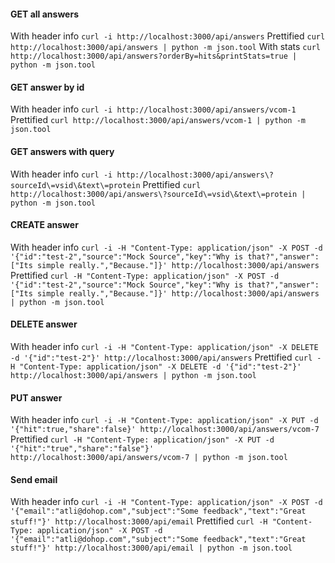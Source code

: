 #### GET all answers

With header info
`curl -i http://localhost:3000/api/answers`
Prettified
`curl http://localhost:3000/api/answers | python -m json.tool`
With stats
`curl http://localhost:3000/api/answers?orderBy=hits&printStats=true | python -m json.tool`

#### GET answer by id

With header info
`curl -i http://localhost:3000/api/answers/vcom-1`
Prettified
`curl http://localhost:3000/api/answers/vcom-1 | python -m json.tool`

#### GET answers with query

With header info
`curl -i http://localhost:3000/api/answers\?sourceId\=vsid\&text\=protein`
Prettified
`curl http://localhost:3000/api/answers\?sourceId\=vsid\&text\=protein | python -m json.tool`

#### CREATE answer

With header info
`curl -i -H "Content-Type: application/json" -X POST -d '{"id":"test-2","source":"Mock Source","key":"Why is that?","answer":["Its simple really.","Because."]}' http://localhost:3000/api/answers`
Prettified
`curl -H "Content-Type: application/json" -X POST -d '{"id":"test-2","source":"Mock Source","key":"Why is that?","answer":["Its simple really.","Because."]}' http://localhost:3000/api/answers | python -m json.tool`

#### DELETE answer

With header info
`curl -i -H "Content-Type: application/json" -X DELETE -d '{"id":"test-2"}' http://localhost:3000/api/answers`
Prettified
`curl -H "Content-Type: application/json" -X DELETE -d '{"id":"test-2"}' http://localhost:3000/api/answers | python -m json.tool`

#### PUT answer

With header info
`curl -i -H "Content-Type: application/json" -X PUT -d '{"hit":true,"share":false}' http://localhost:3000/api/answers/vcom-7`
Prettified
`curl -H "Content-Type: application/json" -X PUT -d '{"hit":"true","share":"false"}' http://localhost:3000/api/answers/vcom-7 | python -m json.tool`

#### Send email

With header info
`curl -i -H "Content-Type: application/json" -X POST -d '{"email":"atli@dohop.com","subject":"Some feedback","text":"Great stuff!"}' http://localhost:3000/api/email`
Prettified
`curl -H "Content-Type: application/json" -X POST -d '{"email":"atli@dohop.com","subject":"Some feedback","text":"Great stuff!"}' http://localhost:3000/api/email | python -m json.tool`
